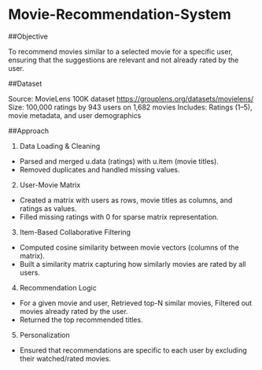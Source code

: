 # Movie-Recommendation-System

##Objective

To recommend movies similar to a selected movie for a specific user, ensuring that the suggestions are relevant and not already rated by the user.

##Dataset

Source: MovieLens 100K dataset
https://grouplens.org/datasets/movielens/
Size: 100,000 ratings by 943 users on 1,682 movies
Includes: Ratings (1–5), movie metadata, and user demographics

##Approach

1. Data Loading & Cleaning
- Parsed and merged u.data (ratings) with u.item (movie titles).
- Removed duplicates and handled missing values.
2. User-Movie Matrix
- Created a matrix with users as rows, movie titles as columns, and ratings as values.
- Filled missing ratings with 0 for sparse matrix representation.
3. Item-Based Collaborative Filtering
- Computed cosine similarity between movie vectors (columns of the matrix).
- Built a similarity matrix capturing how similarly movies are rated by all users.
4. Recommendation Logic
- For a given movie and user, Retrieved top-N similar movies, Filtered out movies already rated by the user.
- Returned the top recommended titles.
5. Personalization
- Ensured that recommendations are specific to each user by excluding their watched/rated movies.
